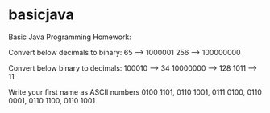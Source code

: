 # basicjava
Basic Java Programming
Homework:

Convert below decimals to binary:
65 --> 1000001
256 --> 100000000

Convert below binary to decimals:
100010 --> 34
10000000 --> 128
1011 --> 11

Write your first name as ASCII numbers
0100 1101, 0110 1001, 0111 0100, 0110 0001, 0110 1100, 0110 1001
